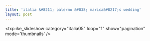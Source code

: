 ```yaml
---
title: 'italia &#8211; palermo &#038; marica&#8217;s wedding'    
layout: post
---
```


<txp:ike_slideshow category="italia05" loop="1" show="pagination" mode='thumbnails' />